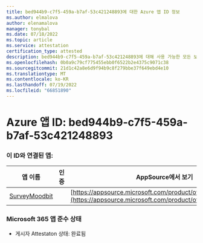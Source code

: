 ```yaml
---
title: bed944b9-c7f5-459a-b7af-53c421248893에 대한 Azure 앱 ID 정보
ms.author: elmalova
author: elenamalova
manager: tonybal
ms.date: 07/18/2022
ms.topic: article
ms.service: attestation
certification_type: attested
description: bed944b9-c7f5-459a-b7af-53c421248893에 대해 사용 가능한 모든 보안 및 규정 준수 정보입니다.
ms.openlocfilehash: 0b0a9c79cf775455ebb0f6522b2e4375c9071c38
ms.sourcegitcommit: 21d1c42a8e6d9f94b9c8f279bbe37f649ebd4e10
ms.translationtype: MT
ms.contentlocale: ko-KR
ms.lasthandoff: 07/19/2022
ms.locfileid: "66851890"
---
```

# <a name="azure-app-id-bed944b9-c7f5-459a-b7af-53c421248893"></a>Azure 앱 ID: bed944b9-c7f5-459a-b7af-53c421248893


### <a name="apps-associated-with-this-id"></a>이 ID와 연결된 앱:
| **앱 이름** | **인증** | **AppSource에서 보기** |
|--------------|---------------|-----------------------|
| [SurveyMoodbit](../forward/WA200003925.md) |  | [https://appsource.microsoft.com/product/office/WA200003925](https://appsource.microsoft.com/product/office/WA200003925) |

### <a name="microsoft-365-app-compliance-status"></a>Microsoft 365 앱 준수 상태
- 게시자 Attestaton 상태: 완료됨
